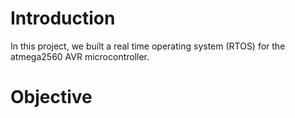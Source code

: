 # Introduction

In this project, we built a real time operating system (RTOS) for the atmega2560 AVR microcontroller.

# Objective



